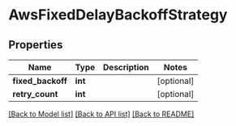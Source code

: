 # AwsFixedDelayBackoffStrategy

## Properties
Name | Type | Description | Notes
------------ | ------------- | ------------- | -------------
**fixed_backoff** | **int** |  | [optional] 
**retry_count** | **int** |  | [optional] 

[[Back to Model list]](../README.md#documentation-for-models) [[Back to API list]](../README.md#documentation-for-api-endpoints) [[Back to README]](../README.md)

